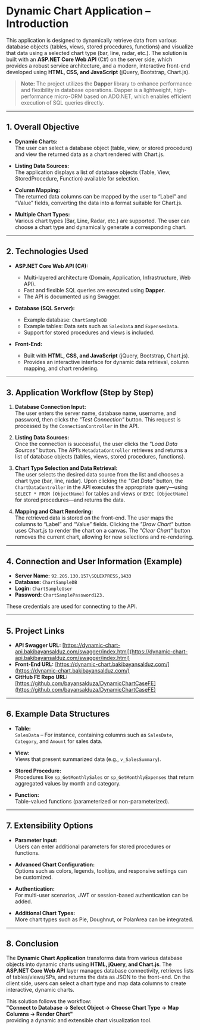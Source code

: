 # Dynamic Chart Application – Introduction

This application is designed to dynamically retrieve data from various database objects (tables, views, stored procedures, functions) and visualize that data using a selected chart type (bar, line, radar, etc.). The solution is built with an **ASP.NET Core Web API** (C#) on the server side, which provides a robust service architecture, and a modern, interactive front-end developed using **HTML, CSS, and JavaScript** (jQuery, Bootstrap, Chart.js).

> **Note:** The project utilizes the **Dapper** library to enhance performance and flexibility in database operations. Dapper is a lightweight, high-performance micro-ORM based on ADO.NET, which enables efficient execution of SQL queries directly.

---

## 1. Overall Objective

- **Dynamic Charts:**  
  The user can select a database object (table, view, or stored procedure) and view the returned data as a chart rendered with Chart.js.

- **Listing Data Sources:**  
  The application displays a list of database objects (Table, View, StoredProcedure, Function) available for selection.

- **Column Mapping:**  
  The returned data columns can be mapped by the user to “Label” and “Value” fields, converting the data into a format suitable for Chart.js.

- **Multiple Chart Types:**  
  Various chart types (Bar, Line, Radar, etc.) are supported. The user can choose a chart type and dynamically generate a corresponding chart.

---

## 2. Technologies Used

- **ASP.NET Core Web API (C#):**
  - Multi-layered architecture (Domain, Application, Infrastructure, Web API).
  - Fast and flexible SQL queries are executed using **Dapper**.
  - The API is documented using Swagger.

- **Database (SQL Server):**
  - Example database: `ChartSampleDB`
  - Example tables: Data sets such as `SalesData` and `ExpensesData`.
  - Support for stored procedures and views is included.

- **Front-End:**
  - Built with **HTML, CSS, and JavaScript** (jQuery, Bootstrap, Chart.js).
  - Provides an interactive interface for dynamic data retrieval, column mapping, and chart rendering.

---

## 3. Application Workflow (Step by Step)

1. **Database Connection Input:**  
   The user enters the server name, database name, username, and password, then clicks the *"Test Connection"* button. This request is processed by the `ConnectionController` in the API.

2. **Listing Data Sources:**  
   Once the connection is successful, the user clicks the *"Load Data Sources"* button. The API’s `MetadataController` retrieves and returns a list of database objects (tables, views, stored procedures, functions).

3. **Chart Type Selection and Data Retrieval:**  
   The user selects the desired data source from the list and chooses a chart type (bar, line, radar). Upon clicking the *"Get Data"* button, the `ChartDataController` in the API executes the appropriate query—using `SELECT * FROM [ObjectName]` for tables and views or `EXEC [ObjectName]` for stored procedures—and returns the data.

4. **Mapping and Chart Rendering:**  
   The retrieved data is stored on the front-end. The user maps the columns to “Label” and “Value” fields. Clicking the *"Draw Chart"* button uses Chart.js to render the chart on a canvas. The *"Clear Chart"* button removes the current chart, allowing for new selections and re-rendering.

---

## 4. Connection and User Information (Example)

- **Server Name:** `92.205.130.157\SQLEXPRESS,1433`
- **Database:** `ChartSampleDB`
- **Login:** `ChartSampleUser`
- **Password:** `ChartSamplePassword123.`

These credentials are used for connecting to the API.

---

## 5. Project Links

- **API Swagger URL:** [https://dynamic-chart-api.bakibayansalduz.com/swagger/index.html](https://dynamic-chart-api.bakibayansalduz.com/swagger/index.html)
- **Front-End URL:** [https://dynamic-chart.bakibayansalduz.com/](https://dynamic-chart.bakibayansalduz.com/)
- **GitHub FE Repo URL:** [https://github.com/bayansalduza/DynamicChartCaseFE](https://github.com/bayansalduza/DynamicChartCaseFE)

---

## 6. Example Data Structures

- **Table:**  
  `SalesData` – For instance, containing columns such as `SalesDate`, `Category`, and `Amount` for sales data.

- **View:**  
  Views that present summarized data (e.g., `v_SalesSummary`).

- **Stored Procedure:**  
  Procedures like `sp_GetMonthlySales` or `sp_GetMonthlyExpenses` that return aggregated values by month and category.

- **Function:**  
  Table-valued functions (parameterized or non-parameterized).

---

## 7. Extensibility Options

- **Parameter Input:**  
  Users can enter additional parameters for stored procedures or functions.

- **Advanced Chart Configuration:**  
  Options such as colors, legends, tooltips, and responsive settings can be customized.

- **Authentication:**  
  For multi-user scenarios, JWT or session-based authentication can be added.

- **Additional Chart Types:**  
  More chart types such as Pie, Doughnut, or PolarArea can be integrated.

---

## 8. Conclusion

The **Dynamic Chart Application** transforms data from various database objects into dynamic charts using **HTML, jQuery, and Chart.js**. The **ASP.NET Core Web API** layer manages database connectivity, retrieves lists of tables/views/SPs, and returns the data as JSON to the front-end. On the client side, users can select a chart type and map data columns to create interactive, dynamic charts.

This solution follows the workflow:  
**"Connect to Database → Select Object → Choose Chart Type → Map Columns → Render Chart"**  
providing a dynamic and extensible chart visualization tool.
